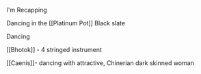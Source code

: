 I'm Recapping

Dancing in the [[Platinum Pot]]
Black slate

Dancing 

[[Bhotok]] - 4 stringed instrument

[[Caenis]]- dancing with attractive, Chinerian dark skinned woman

